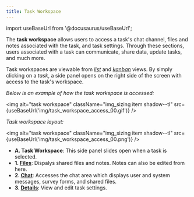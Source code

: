 ```yaml
---
title: Task Workspace
---
```


import useBaseUrl from '@docusaurus/useBaseUrl'; 



The **task workspace** allows users to access a task's chat channel, files and notes associated with the task, and task settings. Through these sections, users associated with a task can communicate, share data, update tasks, and much more.

Task workspaces are viewable from [_list_](#list-view) and [_kanban_](#kanban-view) views. By simply clicking on a _task_, a side panel opens on the right side of the screen with access to the task's workspace. 

_Below is an example of how the task workspace is accessed:_

<img alt="task workspace" className="img_sizing item shadow--tl" src={useBaseUrl('img/task_workspace_access_00.gif')} />
<br/>

_Task workspace layout:_

<img alt="task workspace" className="img_sizing item shadow--tl" src={useBaseUrl('img/task_workspace_access_00.png')} />
<br/>

- **<span className="badge badge--danger">A.</span> Task Workspace**: This side panel slides open when a task is selected.
- **<span className="badge badge--warning">1.</span> [Files](/docs/documentation/client/tasks/task_notes)**: Dispalys shared files and notes. Notes can also be edited from here. 
- **<span className="badge badge--success">2.</span> [Chat](/docs/documentation/client/tasks/task_chat)**: Accesses the chat area which displays user and system messages, survey forms, and shared files.
- **<span className="badge badge--info">3.</span> [Details](/docs/documentation/client/tasks/task_details)**: View and edit task settings.

